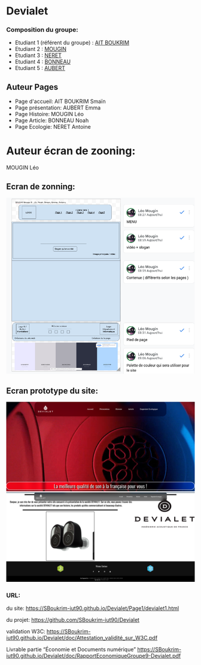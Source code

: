 # Devialet

### Composition du groupe:
* Etudiant 1 (référent du groupe) :  [AIT BOUKRIM](mailto:smain.ait_boukrim@edu.univ-fcomte.fr?subject=SAE_1_05_06)
* Etudiant 2 : [MOUGIN](mailto:leo.mougin@edu.univ-fcomte.fr?subject=SAE_1_05_06)
* Etudiant 3 : [NERET](mailto:antoine.neret@edu.univ-fcomte.fr?subject=SAE_1_05_06)
* Etudiant 4 : [BONNEAU](mailto:noah.bonneau@edu.univ-fcomte.fr?subject=SAE_1_05_06)
* Etudiant 5 : [AUBERT](mailto:emma.aubert@edu.univ-fcomte.fr?subject=SAE_1_05_06)

## Auteur Pages

* Page d'accueil: AIT BOUKRIM Smaïn
* Page présentation: AUBERT Emma
* Page Histoire: MOUGIN Léo
* Page Article: BONNEAU Noah
* Page Ecologie: NERET Antoine

# Auteur écran de zooning:
MOUGIN Léo

## Ecran de zonning:
![écran de zonning](doc/zonning.png)

## Ecran prototype du site:
![écran prototype](doc/prototype_top.png)
![écran prototype](doc/prototype_bas.png)

### URL:
du site:
https://SBoukrim-iut90.github.io/Devialet/Page1/devialet1.html

du projet:
https://github.com/SBoukrim-iut90/Devialet

validation W3C:
https://SBoukrim-iut90.github.io/Devialet/doc/Attestation_validité_sur_W3C.pdf

Livrable partie “Économie et Documents numérique”
https://SBoukrim-iut90.github.io/Devialet/doc/RapportEconomiqueGroupe9-Devialet.pdf
